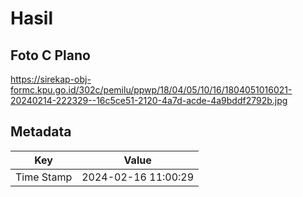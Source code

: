 # Hasil

## Foto C Plano

https://sirekap-obj-formc.kpu.go.id/302c/pemilu/ppwp/18/04/05/10/16/1804051016021-20240214-222329--16c5ce51-2120-4a7d-acde-4a9bddf2792b.jpg


## Metadata

| Key        | Value               |
| ---------- | ------------------- |
| Time Stamp | 2024-02-16 11:00:29 |



